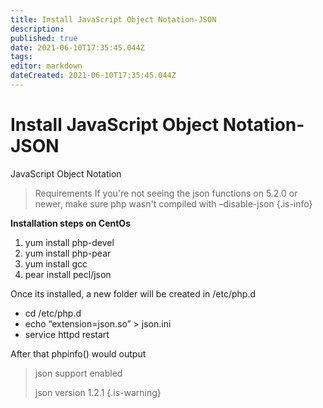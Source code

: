 ```yaml
---
title: Install JavaScript Object Notation-JSON
description: 
published: true
date: 2021-06-10T17:35:45.044Z
tags: 
editor: markdown
dateCreated: 2021-06-10T17:35:45.044Z
---
```


# Install JavaScript Object Notation-JSON

JavaScript Object Notation

> Requirements
> If you're not seeing the json functions on 5.2.0 or newer, make sure php wasn't compiled with –disable-json
{.is-info}

**Installation steps on CentOs**

1. yum install php-devel
1. yum install php-pear
1. yum install gcc
1. pear install pecl/json

Once its installed, a new folder will be created in /etc/php.d

- cd /etc/php.d
- echo “extension=json.so” > json.ini
- service httpd restart

After that phpinfo() would output


> json support enabled
> 
> json version 1.2.1
{.is-warning}
